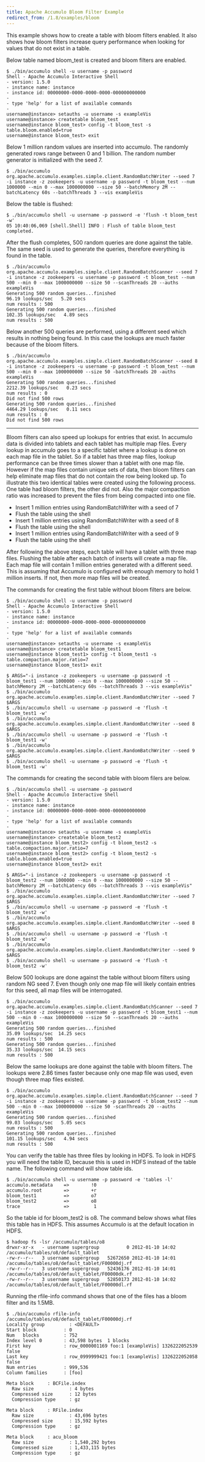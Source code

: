 ```yaml
---
title: Apache Accumulo Bloom Filter Example
redirect_from: /1.8/examples/bloom
---
```


This example shows how to create a table with bloom filters enabled.  It also
shows how bloom filters increase query performance when looking for values that
do not exist in a table.

Below table named bloom_test is created and bloom filters are enabled.

    $ ./bin/accumulo shell -u username -p password
    Shell - Apache Accumulo Interactive Shell
    - version: 1.5.0
    - instance name: instance
    - instance id: 00000000-0000-0000-0000-000000000000
    -
    - type 'help' for a list of available commands
    -
    username@instance> setauths -u username -s exampleVis
    username@instance> createtable bloom_test
    username@instance bloom_test> config -t bloom_test -s table.bloom.enabled=true
    username@instance bloom_test> exit

Below 1 million random values are inserted into accumulo. The randomly
generated rows range between 0 and 1 billion. The random number generator is
initialized with the seed 7.

    $ ./bin/accumulo org.apache.accumulo.examples.simple.client.RandomBatchWriter --seed 7 -i instance -z zookeepers -u username -p password -t bloom_test --num 1000000 --min 0 --max 1000000000 --size 50 --batchMemory 2M --batchLatency 60s --batchThreads 3 --vis exampleVis

Below the table is flushed:

    $ ./bin/accumulo shell -u username -p password -e 'flush -t bloom_test -w'
    05 10:40:06,069 [shell.Shell] INFO : Flush of table bloom_test completed.

After the flush completes, 500 random queries are done against the table. The
same seed is used to generate the queries, therefore everything is found in the
table.

    $ ./bin/accumulo org.apache.accumulo.examples.simple.client.RandomBatchScanner --seed 7 -i instance -z zookeepers -u username -p password -t bloom_test --num 500 --min 0 --max 1000000000 --size 50 --scanThreads 20 --auths exampleVis
    Generating 500 random queries...finished
    96.19 lookups/sec   5.20 secs
    num results : 500
    Generating 500 random queries...finished
    102.35 lookups/sec   4.89 secs
    num results : 500

Below another 500 queries are performed, using a different seed which results
in nothing being found. In this case the lookups are much faster because of
the bloom filters.

    $ ./bin/accumulo org.apache.accumulo.examples.simple.client.RandomBatchScanner --seed 8 -i instance -z zookeepers -u username -p password -t bloom_test --num 500 --min 0 --max 1000000000 --size 50 -batchThreads 20 -auths exampleVis
    Generating 500 random queries...finished
    2212.39 lookups/sec   0.23 secs
    num results : 0
    Did not find 500 rows
    Generating 500 random queries...finished
    4464.29 lookups/sec   0.11 secs
    num results : 0
    Did not find 500 rows

********************************************************************************

Bloom filters can also speed up lookups for entries that exist. In accumulo
data is divided into tablets and each tablet has multiple map files. Every
lookup in accumulo goes to a specific tablet where a lookup is done on each
map file in the tablet. So if a tablet has three map files, lookup performance
can be three times slower than a tablet with one map file. However if the map
files contain unique sets of data, then bloom filters can help eliminate map
files that do not contain the row being looked up. To illustrate this two
identical tables were created using the following process. One table had bloom
filters, the other did not. Also the major compaction ratio was increased to
prevent the files from being compacted into one file.

 * Insert 1 million entries using  RandomBatchWriter with a seed of 7
 * Flush the table using the shell
 * Insert 1 million entries using  RandomBatchWriter with a seed of 8
 * Flush the table using the shell
 * Insert 1 million entries using  RandomBatchWriter with a seed of 9
 * Flush the table using the shell

After following the above steps, each table will have a tablet with three map
files. Flushing the table after each batch of inserts will create a map file.
Each map file will contain 1 million entries generated with a different seed.
This is assuming that Accumulo is configured with enough memory to hold 1
million inserts. If not, then more map files will be created.

The commands for creating the first table without bloom filters are below.

    $ ./bin/accumulo shell -u username -p password
    Shell - Apache Accumulo Interactive Shell
    - version: 1.5.0
    - instance name: instance
    - instance id: 00000000-0000-0000-0000-000000000000
    -
    - type 'help' for a list of available commands
    -
    username@instance> setauths -u username -s exampleVis
    username@instance> createtable bloom_test1
    username@instance bloom_test1> config -t bloom_test1 -s table.compaction.major.ratio=7
    username@instance bloom_test1> exit

    $ ARGS="-i instance -z zookeepers -u username -p password -t bloom_test1 --num 1000000 --min 0 --max 1000000000 --size 50 --batchMemory 2M --batchLatency 60s --batchThreads 3 --vis exampleVis"
    $ ./bin/accumulo org.apache.accumulo.examples.simple.client.RandomBatchWriter --seed 7 $ARGS
    $ ./bin/accumulo shell -u username -p password -e 'flush -t bloom_test1 -w'
    $ ./bin/accumulo org.apache.accumulo.examples.simple.client.RandomBatchWriter --seed 8 $ARGS
    $ ./bin/accumulo shell -u username -p password -e 'flush -t bloom_test1 -w'
    $ ./bin/accumulo org.apache.accumulo.examples.simple.client.RandomBatchWriter --seed 9 $ARGS
    $ ./bin/accumulo shell -u username -p password -e 'flush -t bloom_test1 -w'

The commands for creating the second table with bloom filers are below.

    $ ./bin/accumulo shell -u username -p password
    Shell - Apache Accumulo Interactive Shell
    - version: 1.5.0
    - instance name: instance
    - instance id: 00000000-0000-0000-0000-000000000000
    -
    - type 'help' for a list of available commands
    -
    username@instance> setauths -u username -s exampleVis
    username@instance> createtable bloom_test2
    username@instance bloom_test2> config -t bloom_test2 -s table.compaction.major.ratio=7
    username@instance bloom_test2> config -t bloom_test2 -s table.bloom.enabled=true
    username@instance bloom_test2> exit

    $ ARGS="-i instance -z zookeepers -u username -p password -t bloom_test2 --num 1000000 --min 0 --max 1000000000 --size 50 --batchMemory 2M --batchLatency 60s --batchThreads 3 --vis exampleVis"
    $ ./bin/accumulo org.apache.accumulo.examples.simple.client.RandomBatchWriter --seed 7 $ARGS
    $ ./bin/accumulo shell -u username -p password -e 'flush -t bloom_test2 -w'
    $ ./bin/accumulo org.apache.accumulo.examples.simple.client.RandomBatchWriter --seed 8 $ARGS
    $ ./bin/accumulo shell -u username -p password -e 'flush -t bloom_test2 -w'
    $ ./bin/accumulo org.apache.accumulo.examples.simple.client.RandomBatchWriter --seed 9 $ARGS
    $ ./bin/accumulo shell -u username -p password -e 'flush -t bloom_test2 -w'

Below 500 lookups are done against the table without bloom filters using random
NG seed 7. Even though only one map file will likely contain entries for this
seed, all map files will be interrogated.

    $ ./bin/accumulo org.apache.accumulo.examples.simple.client.RandomBatchScanner --seed 7 -i instance -z zookeepers -u username -p password -t bloom_test1 --num 500 --min 0 --max 1000000000 --size 50 --scanThreads 20 --auths exampleVis
    Generating 500 random queries...finished
    35.09 lookups/sec  14.25 secs
    num results : 500
    Generating 500 random queries...finished
    35.33 lookups/sec  14.15 secs
    num results : 500

Below the same lookups are done against the table with bloom filters. The
lookups were 2.86 times faster because only one map file was used, even though three
map files existed.

    $ ./bin/accumulo org.apache.accumulo.examples.simple.client.RandomBatchScanner --seed 7 -i instance -z zookeepers -u username -p password -t bloom_test2 --num 500 --min 0 --max 1000000000 --size 50 -scanThreads 20 --auths exampleVis
    Generating 500 random queries...finished
    99.03 lookups/sec   5.05 secs
    num results : 500
    Generating 500 random queries...finished
    101.15 lookups/sec   4.94 secs
    num results : 500

You can verify the table has three files by looking in HDFS. To look in HDFS
you will need the table ID, because this is used in HDFS instead of the table
name. The following command will show table ids.

    $ ./bin/accumulo shell -u username -p password -e 'tables -l'
    accumulo.metadata    =>        !0
    accumulo.root        =>        +r
    bloom_test1          =>        o7
    bloom_test2          =>        o8
    trace                =>         1

So the table id for bloom_test2 is o8. The command below shows what files this
table has in HDFS. This assumes Accumulo is at the default location in HDFS.

    $ hadoop fs -lsr /accumulo/tables/o8
    drwxr-xr-x   - username supergroup          0 2012-01-10 14:02 /accumulo/tables/o8/default_tablet
    -rw-r--r--   3 username supergroup   52672650 2012-01-10 14:01 /accumulo/tables/o8/default_tablet/F00000dj.rf
    -rw-r--r--   3 username supergroup   52436176 2012-01-10 14:01 /accumulo/tables/o8/default_tablet/F00000dk.rf
    -rw-r--r--   3 username supergroup   52850173 2012-01-10 14:02 /accumulo/tables/o8/default_tablet/F00000dl.rf

Running the rfile-info command shows that one of the files has a bloom filter
and its 1.5MB.

    $ ./bin/accumulo rfile-info /accumulo/tables/o8/default_tablet/F00000dj.rf
    Locality group         : <DEFAULT>
	Start block          : 0
	Num   blocks         : 752
	Index level 0        : 43,598 bytes  1 blocks
	First key            : row_0000001169 foo:1 [exampleVis] 1326222052539 false
	Last key             : row_0999999421 foo:1 [exampleVis] 1326222052058 false
	Num entries          : 999,536
	Column families      : [foo]

    Meta block     : BCFile.index
      Raw size             : 4 bytes
      Compressed size      : 12 bytes
      Compression type     : gz

    Meta block     : RFile.index
      Raw size             : 43,696 bytes
      Compressed size      : 15,592 bytes
      Compression type     : gz

    Meta block     : acu_bloom
      Raw size             : 1,540,292 bytes
      Compressed size      : 1,433,115 bytes
      Compression type     : gz

